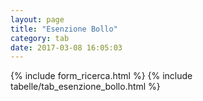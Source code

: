 ```yaml
---
layout: page
title: "Esenzione Bollo"
category: tab
date: 2017-03-08 16:05:03
---
```


{% include form_ricerca.html %}
{% include tabelle/tab_esenzione_bollo.html %}

